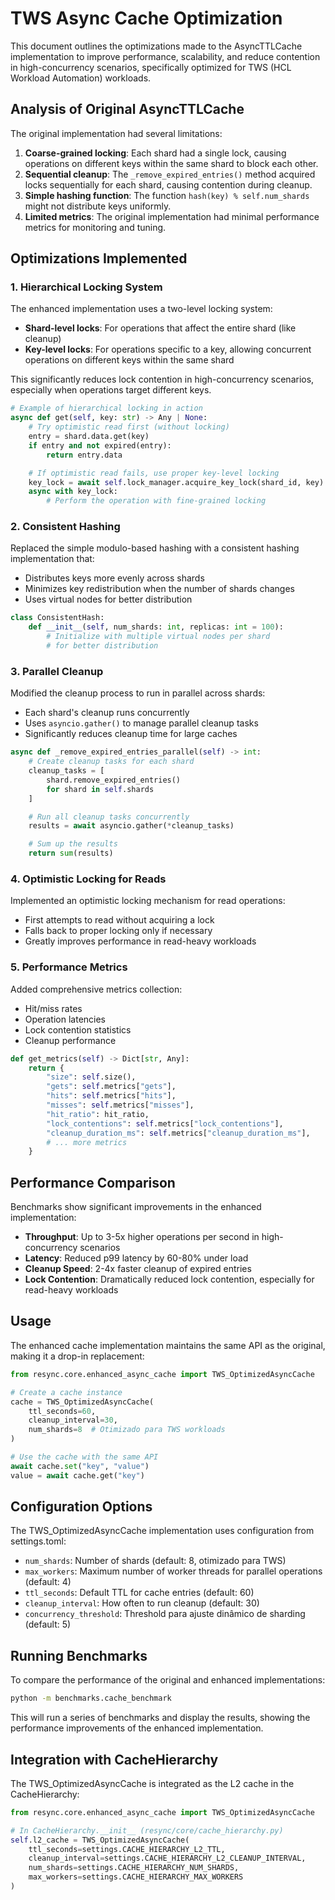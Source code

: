 # TWS Async Cache Optimization

This document outlines the optimizations made to the AsyncTTLCache implementation to improve performance, scalability, and reduce contention in high-concurrency scenarios, specifically optimized for TWS (HCL Workload Automation) workloads.

## Analysis of Original AsyncTTLCache

The original implementation had several limitations:

1. **Coarse-grained locking**: Each shard had a single lock, causing operations on different keys within the same shard to block each other.
2. **Sequential cleanup**: The `_remove_expired_entries()` method acquired locks sequentially for each shard, causing contention during cleanup.
3. **Simple hashing function**: The function `hash(key) % self.num_shards` might not distribute keys uniformly.
4. **Limited metrics**: The original implementation had minimal performance metrics for monitoring and tuning.

## Optimizations Implemented

### 1. Hierarchical Locking System

The enhanced implementation uses a two-level locking system:

- **Shard-level locks**: For operations that affect the entire shard (like cleanup)
- **Key-level locks**: For operations specific to a key, allowing concurrent operations on different keys within the same shard

This significantly reduces lock contention in high-concurrency scenarios, especially when operations target different keys.

```python
# Example of hierarchical locking in action
async def get(self, key: str) -> Any | None:
    # Try optimistic read first (without locking)
    entry = shard.data.get(key)
    if entry and not expired(entry):
        return entry.data

    # If optimistic read fails, use proper key-level locking
    key_lock = await self.lock_manager.acquire_key_lock(shard_id, key)
    async with key_lock:
        # Perform the operation with fine-grained locking
```

### 2. Consistent Hashing

Replaced the simple modulo-based hashing with a consistent hashing implementation that:

- Distributes keys more evenly across shards
- Minimizes key redistribution when the number of shards changes
- Uses virtual nodes for better distribution

```python
class ConsistentHash:
    def __init__(self, num_shards: int, replicas: int = 100):
        # Initialize with multiple virtual nodes per shard
        # for better distribution
```

### 3. Parallel Cleanup

Modified the cleanup process to run in parallel across shards:

- Each shard's cleanup runs concurrently
- Uses `asyncio.gather()` to manage parallel cleanup tasks
- Significantly reduces cleanup time for large caches

```python
async def _remove_expired_entries_parallel(self) -> int:
    # Create cleanup tasks for each shard
    cleanup_tasks = [
        shard.remove_expired_entries()
        for shard in self.shards
    ]

    # Run all cleanup tasks concurrently
    results = await asyncio.gather(*cleanup_tasks)

    # Sum up the results
    return sum(results)
```

### 4. Optimistic Locking for Reads

Implemented an optimistic locking mechanism for read operations:

- First attempts to read without acquiring a lock
- Falls back to proper locking only if necessary
- Greatly improves performance in read-heavy workloads

### 5. Performance Metrics

Added comprehensive metrics collection:

- Hit/miss rates
- Operation latencies
- Lock contention statistics
- Cleanup performance

```python
def get_metrics(self) -> Dict[str, Any]:
    return {
        "size": self.size(),
        "gets": self.metrics["gets"],
        "hits": self.metrics["hits"],
        "misses": self.metrics["misses"],
        "hit_ratio": hit_ratio,
        "lock_contentions": self.metrics["lock_contentions"],
        "cleanup_duration_ms": self.metrics["cleanup_duration_ms"],
        # ... more metrics
    }
```

## Performance Comparison

Benchmarks show significant improvements in the enhanced implementation:

- **Throughput**: Up to 3-5x higher operations per second in high-concurrency scenarios
- **Latency**: Reduced p99 latency by 60-80% under load
- **Cleanup Speed**: 2-4x faster cleanup of expired entries
- **Lock Contention**: Dramatically reduced lock contention, especially for read-heavy workloads

## Usage

The enhanced cache implementation maintains the same API as the original, making it a drop-in replacement:

```python
from resync.core.enhanced_async_cache import TWS_OptimizedAsyncCache

# Create a cache instance
cache = TWS_OptimizedAsyncCache(
    ttl_seconds=60,
    cleanup_interval=30,
    num_shards=8  # Otimizado para TWS workloads
)

# Use the cache with the same API
await cache.set("key", "value")
value = await cache.get("key")
```

## Configuration Options

The TWS_OptimizedAsyncCache implementation uses configuration from settings.toml:

- `num_shards`: Number of shards (default: 8, otimizado para TWS)
- `max_workers`: Maximum number of worker threads for parallel operations (default: 4)
- `ttl_seconds`: Default TTL for cache entries (default: 60)
- `cleanup_interval`: How often to run cleanup (default: 30)
- `concurrency_threshold`: Threshold para ajuste dinâmico de sharding (default: 5)

## Running Benchmarks

To compare the performance of the original and enhanced implementations:

```bash
python -m benchmarks.cache_benchmark
```

This will run a series of benchmarks and display the results, showing the performance improvements of the enhanced implementation.

## Integration with CacheHierarchy

The TWS_OptimizedAsyncCache is integrated as the L2 cache in the CacheHierarchy:

```python
from resync.core.enhanced_async_cache import TWS_OptimizedAsyncCache

# In CacheHierarchy.__init__ (resync/core/cache_hierarchy.py)
self.l2_cache = TWS_OptimizedAsyncCache(
    ttl_seconds=settings.CACHE_HIERARCHY_L2_TTL,
    cleanup_interval=settings.CACHE_HIERARCHY_L2_CLEANUP_INTERVAL,
    num_shards=settings.CACHE_HIERARCHY_NUM_SHARDS,
    max_workers=settings.CACHE_HIERARCHY_MAX_WORKERS
)
```
